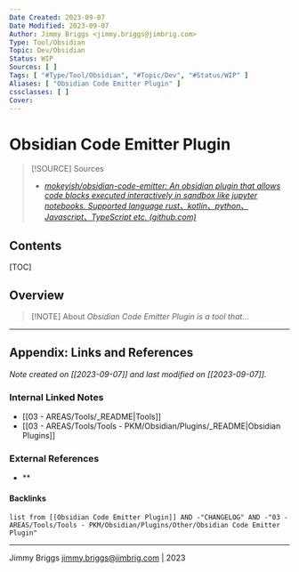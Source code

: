 ```yaml
---
Date Created: 2023-09-07
Date Modified: 2023-09-07
Author: Jimmy Briggs <jimmy.briggs@jimbrig.com>
Type: Tool/Obsidian
Topic: Dev/Obsidian
Status: WIP
Sources: [ ]
Tags: [ "#Type/Tool/Obsidian", "#Topic/Dev", "#Status/WIP" ]
Aliases: [ "Obsidian Code Emitter Plugin" ]
cssclasses: [ ]
Cover:
---
```


# Obsidian Code Emitter Plugin

> [!SOURCE] Sources
> - *[mokeyish/obsidian-code-emitter: An obsidian plugin that allows code blocks executed interactively in sandbox like jupyter notebooks. Supported language rust、kotlin、python、Javascript、TypeScript etc. (github.com)](https://github.com/mokeyish/obsidian-code-emitter)*

## Contents

[TOC]

## Overview

> [!NOTE] About
> *Obsidian Code Emitter Plugin is a tool that...*

***

## Appendix: Links and References

*Note created on [[2023-09-07]] and last modified on [[2023-09-07]].*

### Internal Linked Notes

- [[03 - AREAS/Tools/_README|Tools]]
- [[03 - AREAS/Tools/Tools - PKM/Obsidian/Plugins/_README|Obsidian Plugins]]

### External References

- **

#### Backlinks

```dataview
list from [[Obsidian Code Emitter Plugin]] AND -"CHANGELOG" AND -"03 - AREAS/Tools/Tools - PKM/Obsidian/Plugins/Other/Obsidian Code Emitter Plugin"
```


***

Jimmy Briggs <jimmy.briggs@jimbrig.com> | 2023

